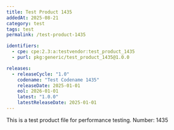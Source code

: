 ```yaml
---
title: Test Product 1435
addedAt: 2025-08-21
category: test
tags: test
permalink: /test-product-1435

identifiers:
  - cpe: cpe:2.3:a:testvendor:test_product_1435
  - purl: pkg:generic/test_product_1435@1.0.0

releases:
  - releaseCycle: "1.0"
    codename: "Test Codename 1435"
    releaseDate: 2025-01-01
    eol: 2026-01-01
    latest: "1.0.0"
    latestReleaseDate: 2025-01-01
---
```


This is a test product file for performance testing. Number: 1435
